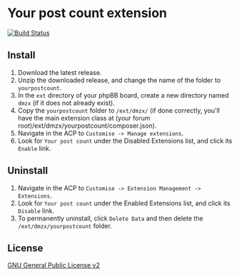 # Your post count extension

[![Build Status](https://travis-ci.org/dmzx/Your-post-count.svg?branch=master)](https://travis-ci.org/dmzx/Your-post-count)

## Install

1. Download the latest release.
2. Unzip the downloaded release, and change the name of the folder to `yourpostcount`.
3. In the `ext` directory of your phpBB board, create a new directory named `dmzx` (if it does not already exist).
4. Copy the `yourpostcount` folder to `/ext/dmzx/` (if done correctly, you'll have the main extension class at (your forum root)/ext/dmzx/yourpostcount/composer.json).
5. Navigate in the ACP to `Customise -> Manage extensions`.
6. Look for `Your post count` under the Disabled Extensions list, and click its `Enable` link.

## Uninstall

1. Navigate in the ACP to `Customise -> Extension Management -> Extensions`.
2. Look for `Your post count` under the Enabled Extensions list, and click its `Disable` link.
3. To permanently uninstall, click `Delete Data` and then delete the `/ext/dmzx/yourpostcount` folder.

## License
[GNU General Public License v2](http://opensource.org/licenses/GPL-2.0)

